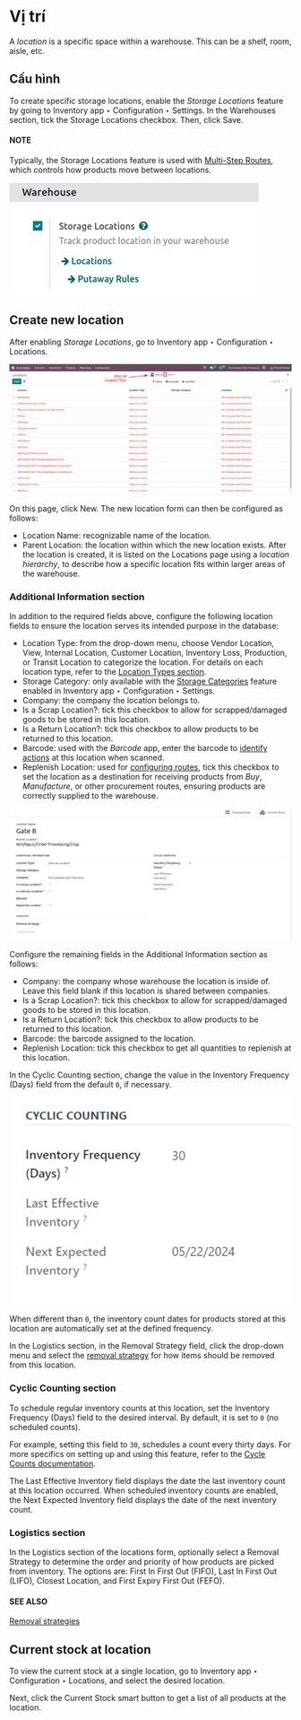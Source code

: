 # Vị trí

A *location* is a specific space within a warehouse. This can be a shelf, room, aisle, etc.

## Cấu hình

To create specific storage locations, enable the *Storage Locations* feature by going to
Inventory app ‣ Configuration ‣ Settings. In the Warehouses
section, tick the Storage Locations checkbox. Then, click Save.

#### NOTE
Typically, the Storage Locations feature is used with [Multi-Step Routes](../../shipping_receiving/daily_operations/use_routes.md), which controls how products move between
locations.

![Show Storage Locations feature.](../../../../../.gitbook/assets/enable-location1.png)

## Create new location

After enabling *Storage Locations*, go to Inventory app ‣ Configuration ‣
Locations.

![List of internal locations.](../../../../../.gitbook/assets/locations3.png)

On this page, click New. The new location form can then be configured as follows:

- Location Name: recognizable name of the location.
- Parent Location: the location within which the new location exists. After the location
  is created, it is listed on the Locations page using a *location hierarchy*, to
  describe how a specific location fits within larger areas of the warehouse.

### Additional Information section

In addition to the required fields above, configure the following location fields to ensure the
location serves its intended purpose in the database:

- Location Type: from the drop-down menu, choose Vendor Location,
  View, Internal Location, Customer Location,
  Inventory Loss, Production, or Transit Location to categorize
  the location. For details on each location type, refer to the [Location Types section](../inventory_management.md#inventory-warehouses-storage-location-type).
- Storage Category: only available with the [Storage Categories](../../shipping_receiving/daily_operations/storage_category.md) feature enabled in
  Inventory app ‣ Configuration ‣ Settings.
- Company: the company the location belongs to.
- Is a Scrap Location?: tick this checkbox to allow for scrapped/damaged goods to be
  stored in this location.
- Is a Return Location?: tick this checkbox to allow products to be returned to this
  location.
- Barcode: used with the *Barcode* app, enter the barcode to [identify actions](../../../barcode/setup/software.md#barcode-setup-location) at this location when scanned.
- Replenish Location: used for [configuring routes](../../shipping_receiving/daily_operations/use_routes.md), tick this checkbox to set the location as
  a destination for receiving products from *Buy*, *Manufacture*, or other procurement routes,
  ensuring products are correctly supplied to the warehouse.

![Additional Information section of new location creation form.](../../../../../.gitbook/assets/new-location.png)

Configure the remaining fields in the Additional Information section as follows:

- Company: the company whose warehouse the location is inside of. Leave this field blank
  if this location is shared between companies.
- Is a Scrap Location?: tick this checkbox to allow for scrapped/damaged goods to be
  stored in this location.
- Is a Return Location?: tick this checkbox to allow products to be returned to this
  location.
- Barcode: the barcode assigned to the location.
- Replenish Location: tick this checkbox to get all quantities to replenish at this
  location.

In the Cyclic Counting section, change the value in the Inventory Frequency
(Days) field from the default `0`, if necessary.

![Cyclic Counting section of new location creation form.](../../../../../.gitbook/assets/use-locations-cyclic-counting.png)

When different than `0`, the inventory count dates for products stored at this location are
automatically set at the defined frequency.

In the Logistics section, in the Removal Strategy field, click the drop-down
menu and select the [removal strategy](../../shipping_receiving/removal_strategies.md) for how
items should be removed from this location.

<a id="inventory-location-hierarchy"></a>

### Cyclic Counting section

To schedule regular inventory counts at this location, set the Inventory Frequency
(Days) field to the desired interval. By default, it is set to `0` (no scheduled counts).

For example, setting this field to `30`, schedules a count every thirty days. For more specifics on
setting up and using this feature, refer to the [Cycle Counts documentation](cycle_counts.md).

The Last Effective Inventory field displays the date the last inventory count at this
location occurred. When scheduled inventory counts are enabled, the Next Expected
Inventory field displays the date of the next inventory count.

### Logistics section

In the Logistics section of the locations form, optionally select a Removal
Strategy to determine the order and priority of how products are picked from inventory. The options
are: First In First Out (FIFO), Last In First Out (LIFO), Closest
Location, and First Expiry First Out (FEFO).

#### SEE ALSO
[Removal strategies](../../shipping_receiving/removal_strategies.md)

## Current stock at location

To view the current stock at a single location, go to Inventory app ‣
Configuration ‣ Locations, and select the desired location.

Next, click the Current Stock smart button to get a list of all products at the
location.
